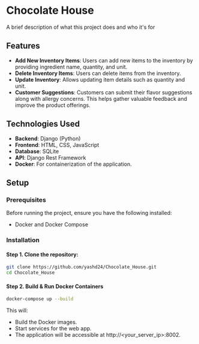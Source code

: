 # Chocolate House

A brief description of what this project does and who it's for

## Features

- **Add New Inventory Items**: Users can add new items to the inventory by providing ingredient name, quantity, and unit.
- **Delete Inventory Items**: Users can delete items from the inventory.
- **Update Inventory**: Allows updating item details such as quantity and unit.
- **Customer Suggestions**: Customers can submit their flavor suggestions along with allergy concerns. This helps gather valuable feedback and improve the product offerings.

## Technologies Used

- **Backend**: Django (Python)
- **Frontend**: HTML, CSS, JavaScript
- **Database**: SQLite
- **API**: Django Rest Framework
- **Docker**: For containerization of the application.

## Setup

### Prerequisites

Before running the project, ensure you have the following installed:

- Docker and Docker Compose

### Installation

#### Step 1. Clone the repository:

```bash
git clone https://github.com/yashd24/Chocolate_House.git
cd Chocolate_House
```

#### Step 2. Build & Run Docker Containers

```bash
docker-compose up --build
```

This will:

- Build the Docker images.
- Start services for the web app.
- The application will be accessible at http://<your_server_ip>:8002.
